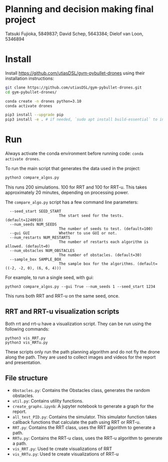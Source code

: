 # Planning and decision making final project
Tatsuki Fujioka, 5849837; David Schep, 5643384; Dielof van Loon, 5346894

# Install
Install https://github.com/utiasDSL/gym-pybullet-drones using their installation instructions:
```bash
git clone https://github.com/utiasDSL/gym-pybullet-drones.git
cd gym-pybullet-drones/

conda create -n drones python=3.10
conda activate drones

pip3 install --upgrade pip
pip3 install -e . # if needed, `sudo apt install build-essential` to install `gcc` and build `pybullet`

```

# Run
Always activate the conda environment before running code: `conda activate drones`.

To run the main script that generates the data used in the project:
```bash
python3 compare_algos.py
```
This runs 200 simulations. 100 for RRT and 100 for RRT-u. This takes approximately 20 minutes, depending on processing power.

The `compare_algo.py` script has a few command line parameters:
```
  --seed_start SEED_START
                        The start seed for the tests. (default=1240918)
  --num_seeds NUM_SEEDS
                        The number of seeds to test. (default=100)
  --gui GUI             Whether to use GUI or not.
  --num_restarts NUM_RESTARTS
                        The number of restarts each algorithm is allowed. (default=0)
  --num_obstacles NUM_OBSTACLES
                        The number of obstacles. (default=30)
  --sample_box SAMPLE_BOX
                        The sample box for the algorithms. (default=((-2, -2, 0), (6, 6, 4)))
```
For example, to run a single seed, with gui:
```
python3 compare_algos.py --gui True --num_seeds 1 --seed_start 1234
```
This runs both RRT and RRT-u on the same seed, once.

## RRT and RRT-u visualization scripts
Both rrt and rrt-u have a visualization script. They can be run using the following commands:
```
python3 vis_RRT.py
python3 vis_RRTu.py
```

These scripts only run the path planning algorithm and do not fly the drone along the path. They are used to collect images and videos for the report and presentation.

## File structure
- `Obstacles.py`: Contains the Obstacles class, generates the random obstacles.
- `util.py`: Contains utility functions.
- `create_graphs.ipynb`: A jupyter notebook to generate a graph for the report.
- `all_test_PID.py`: Contains the simulator. This simulator function takes callback functions that calculate the path using RRT or RRT-u. 
- `RRT.py`: Contains the RRT class, uses the RRT algorithm to generate a path.
- `RRTu.py`: Contains the RRT-u class, uses the RRT-u algorithm to generate a path.
- `vis_RRT.py`: Used te create visualizations of RRT
- `vis_RRTu.py`: Used te create visualizations of RRT-u